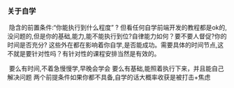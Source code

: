 ###  关于自学

​	隐含的前置条件:“你能执行到什么程度” ? 但看任何自学前端开发的教程都是ok的,没问题的,但是你的基础,能力,能不能执行到位?自律能力如何？要不要人督促?你的时间是否充分? 这些外在都在影响着你自学,是否能成功。需要具体的时间节点,这不就是要针对性吗？有针对性的课程安排当然是有效的。

​	要么有时间,不着急慢慢学,早晚会学会
   要么有基础,能照着执行下来，并且能自己解决问题
两个前提条件如果你都不具备,自学的话大概率收获是被打击+焦虑
